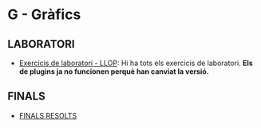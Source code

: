 # G - Gràfics
## LABORATORI

- [Exercicis de laboratori - LLOP](https://github.com/llop/GRAU-G/tree/master/VS-FS): Hi ha tots els exercicis de laboratori. **Els de plugins ja no funcionen perquè han canviat la versió.**

## FINALS

- [FINALS RESOLTS](https://github.com/RepoFIBtori/RepoFIBtori/tree/master/Computacio/G/FinalsResolts)
